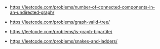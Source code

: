 - https://leetcode.com/problems/number-of-connected-components-in-an-undirected-graph/
- https://leetcode.com/problems/graph-valid-tree/
- https://leetcode.com/problems/is-graph-bipartite/

- https://leetcode.com/problems/snakes-and-ladders/
